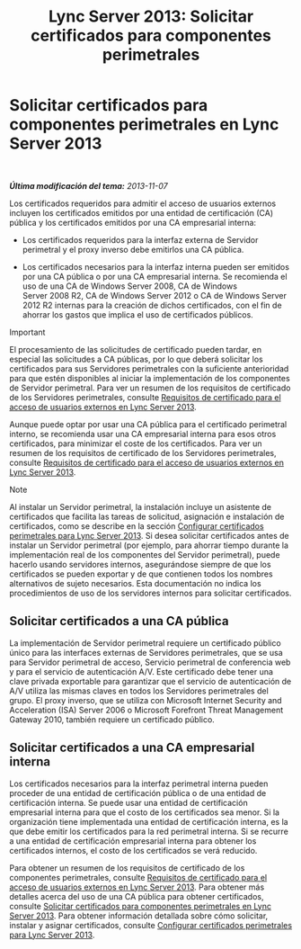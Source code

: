 ﻿---
title: 'Lync Server 2013: Solicitar certificados para componentes perimetrales'
TOCTitle: Solicitar certificados para componentes perimetrales
ms:assetid: 8c72b877-febc-428f-89dc-389e7a7ac849
ms:mtpsurl: https://technet.microsoft.com/es-es/library/Gg398708(v=OCS.15)
ms:contentKeyID: 48275952
ms.date: 01/07/2017
mtps_version: v=OCS.15
ms.translationtype: HT
---

# Solicitar certificados para componentes perimetrales en Lync Server 2013

 

_**Última modificación del tema:** 2013-11-07_

Los certificados requeridos para admitir el acceso de usuarios externos incluyen los certificados emitidos por una entidad de certificación (CA) pública y los certificados emitidos por una CA empresarial interna:

  - Los certificados requeridos para la interfaz externa de Servidor perimetral y el proxy inverso debe emitirlos una CA pública.

  - Los certificados necesarios para la interfaz interna pueden ser emitidos por una CA pública o por una CA empresarial interna. Se recomienda el uso de una CA de Windows Server 2008, CA de Windows Server 2008 R2, CA de Windows Server 2012 o CA de Windows Server 2012 R2 internas para la creación de dichos certificados, con el fin de ahorrar los gastos que implica el uso de certificados públicos.

> [!IMPORTANT]  
> El procesamiento de las solicitudes de certificado pueden tardar, en especial las solicitudes a CA públicas, por lo que deberá solicitar los certificados para sus Servidores perimetrales con la suficiente anterioridad para que estén disponibles al iniciar la implementación de los componentes de Servidor perimetral. Para ver un resumen de los requisitos de certificado de los Servidores perimetrales, consulte <a href="lync-server-2013-certificate-requirements-for-external-user-access.md">Requisitos de certificado para el acceso de usuarios externos en Lync Server 2013</a>.



Aunque puede optar por usar una CA pública para el certificado perimetral interno, se recomienda usar una CA empresarial interna para esos otros certificados, para minimizar el coste de los certificados. Para ver un resumen de los requisitos de certificado de los Servidores perimetrales, consulte [Requisitos de certificado para el acceso de usuarios externos en Lync Server 2013](lync-server-2013-certificate-requirements-for-external-user-access.md).


> [!NOTE]
> Al instalar un Servidor perimetral, la instalación incluye un asistente de certificados que facilita las tareas de solicitud, asignación e instalación de certificados, como se describe en la sección <A href="lync-server-2013-set-up-edge-certificates.md">Configurar certificados perimetrales para Lync Server 2013</A>. Si desea solicitar certificados antes de instalar un Servidor perimetral (por ejemplo, para ahorrar tiempo durante la implementación real de los componentes del Servidor perimetral), puede hacerlo usando servidores internos, asegurándose siempre de que los certificados se pueden exportar y de que contienen todos los nombres alternativos de sujeto necesarios. Esta documentación no indica los procedimientos de uso de los servidores internos para solicitar certificados.



## Solicitar certificados a una CA pública

La implementación de Servidor perimetral requiere un certificado público único para las interfaces externas de Servidores perimetrales, que se usa para Servidor perimetral de acceso, Servicio perimetral de conferencia web y para el servicio de autenticación A/V. Este certificado debe tener una clave privada exportable para garantizar que el servicio de autenticación de A/V utiliza las mismas claves en todos los Servidores perimetrales del grupo. El proxy inverso, que se utiliza con Microsoft Internet Security and Acceleration (ISA) Server 2006 o Microsoft Forefront Threat Management Gateway 2010, también requiere un certificado público.

## Solicitar certificados a una CA empresarial interna

Los certificados necesarios para la interfaz perimetral interna pueden proceder de una entidad de certificación pública o de una entidad de certificación interna. Se puede usar una entidad de certificación empresarial interna para que el costo de los certificados sea menor. Si la organización tiene implementada una entidad de certificación interna, es la que debe emitir los certificados para la red perimetral interna. Si se recurre a una entidad de certificación empresarial interna para obtener los certificados internos, el costo de los certificados se verá reducido.

Para obtener un resumen de los requisitos de certificado de los componentes perimetrales, consulte [Requisitos de certificado para el acceso de usuarios externos en Lync Server 2013](lync-server-2013-certificate-requirements-for-external-user-access.md). Para obtener más detalles acerca del uso de una CA pública para obtener certificados, consulte [Solicitar certificados para componentes perimetrales en Lync Server 2013](lync-server-2013-request-certificates-for-edge-components.md). Para obtener información detallada sobre cómo solicitar, instalar y asignar certificados, consulte [Configurar certificados perimetrales para Lync Server 2013](lync-server-2013-set-up-edge-certificates.md).

